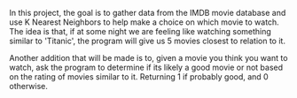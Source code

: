 In this project, the goal is to gather data from the IMDB movie database and use K Nearest Neighbors to help make a choice on which movie to watch. 
The idea is that, if at some night we are feeling like watching something similar to 'Titanic', the program will give us 5 movies closest
to relation to it.

Another addition that will be made is to, given a movie you think you want to watch, ask the program to determine if its likely a good movie or not based 
on the rating of movies similar to it. Returning 1 if probably good, and 0 otherwise.
